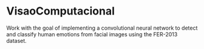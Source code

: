 # VisaoComputacional

Work with the goal of implementing a convolutional neural network to detect and classify human emotions from facial images using the FER-2013 dataset.
